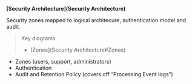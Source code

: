 **[Security Architecture](Security Architecture)**

Security zones mapped to logical architecure, authentication model and audit.

> Key diagrams
> * [Zones](Security Architecture#Zones)

* Zones (users, support, administrators)
* Authentication
* Audit and Retention Policy (covers off “Processing Event logs”)

